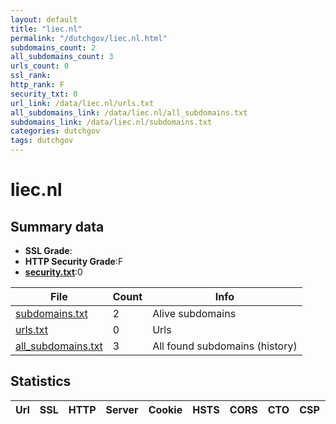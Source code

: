 ```yaml
---
layout: default
title: "liec.nl"
permalink: "/dutchgov/liec.nl.html"
subdomains_count: 2
all_subdomains_count: 3
urls_count: 0
ssl_rank: 
http_rank: F
security_txt: 0
url_link: /data/liec.nl/urls.txt
all_subdomains_link: /data/liec.nl/all_subdomains.txt
subdomains_link: /data/liec.nl/subdomains.txt
categories: dutchgov
tags: dutchgov
---
```



# liec.nl
## Summary data


 - **SSL Grade**:
 - **HTTP Security Grade**:F
 - **[security.txt](https://www.digitaleoverheid.nl/nieuws/standaard-security-txt-nu-verplicht-voor-overheid/)**:0


| File       | Count | Info |
|------------|-------|------|
|[subdomains.txt](/DutchGovScope/data/liec.nl/subdomains.txt)|2|Alive subdomains|
|[urls.txt](/DutchGovScope/data/liec.nl/urls.txt)|0|Urls|
|[all_subdomains.txt](/DutchGovScope/data/liec.nl/all_subdomains.txt)|3|All found subdomains (history)|


## Statistics


| Url | SSL | HTTP | Server | Cookie | HSTS | CORS | CTO | CSP | XFO | XXP | RP |FP| Tech |Title |
|--------|-------|-------|------|------|------|------|------|------|------|------|------|------|------|------|

